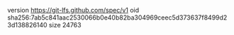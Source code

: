 version https://git-lfs.github.com/spec/v1
oid sha256:7ab5c841aac2530066b0e40b82ba304969ceec5d373637f8499d23d138826140
size 24763
